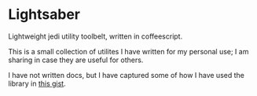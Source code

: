 Lightsaber
==========

Lightweight jedi utility toolbelt, written in coffeescript.

This is a small collection of utilites I have written for my personal use; I am sharing in case they are useful for others.

I have not written docs, but I have captured some of how I have used the library in [this gist](https://gist.github.com/harlantwood/0e6fc35abba5a6ae8491).
